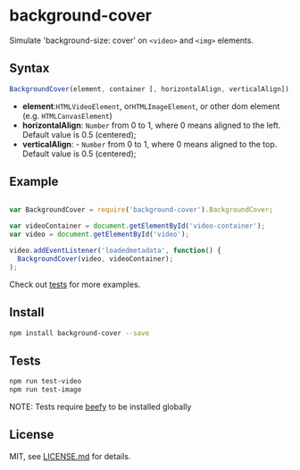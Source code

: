 # background-cover

Simulate 'background-size: cover' on `<video>` and `<img>` elements.

## Syntax
```javascript
BackgroundCover(element, container [, horizontalAlign, verticalAlign]);
```

* **element**:`HTMLVideoElement`, or`HTMLImageElement`, or other dom element (e.g. `HTMLCanvasElement`)
* **horizontalAlign**: `Number` from 0 to 1, where 0 means aligned to the left. Default value is 0.5 (centered);
* **verticalAlign**: - `Number` from 0 to 1, where 0 means aligned to the top. Default value is 0.5 (centered);


## Example
```javascript

var BackgroundCover = require('background-cover').BackgroundCover;

var videoContainer = document.getElementById('video-container');
var video = document.getElementById('video');

video.addEventListener('loadedmetadata', function() {
  BackgroundCover(video, videoContainer);
);
```
Check out [tests](http://github.com/Jam3/background-cover/blob/master/tests) for more examples.


## Install
```sh
npm install background-cover --save
``` 
 
## Tests
```sh
npm run test-video
npm run test-image
```
NOTE: Tests require [beefy](http://didact.us/beefy/) to be installed globally 

 
## License
MIT, see [LICENSE.md](http://github.com/Jam3/background-cover/blob/master/LICENSE.md) for details.
